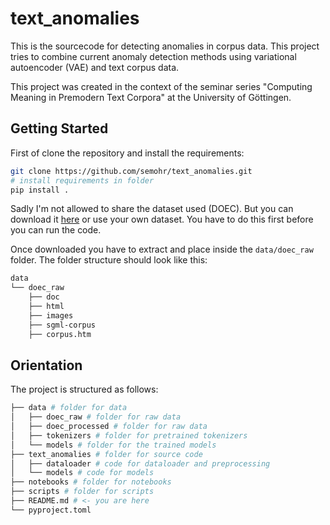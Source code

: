 # text_anomalies

This is the sourcecode for detecting anomalies in corpus data. This project tries to combine
current anomaly detection methods using variational autoencoder (VAE) and text corpus data.

This project was created in the context of the seminar series "Computing Meaning in Premodern Text Corpora" at the University of Göttingen.

## Getting Started

First of clone the repository and install the requirements:

```bash
git clone https://github.com/semohr/text_anomalies.git
# install requirements in folder
pip install .
```

Sadly I'm not allowed to share the dataset used (DOEC). But you can download it [here](http://hdl.handle.net/20.500.12024/2488) or use your own dataset. You have to do this first before you can run the code.

Once downloaded you have to extract and place inside the `data/doec_raw` folder. The folder structure should look like this:

```bash
data
└── doec_raw
    ├── doc
    ├── html
    ├── images
    ├── sgml-corpus
    ├── corpus.htm
```

## Orientation

The project is structured as follows:

```bash
├── data # folder for data
│   ├── doec_raw # folder for raw data
│   ├── doec_processed # folder for raw data
│   ├── tokenizers # folder for pretrained tokenizers
│   └── models # folder for the trained models
├── text_anomalies # folder for source code
│   ├── dataloader # code for dataloader and preprocessing
│   └── models # code for models
├── notebooks # folder for notebooks
├── scripts # folder for scripts
├── README.md # <- you are here
└── pyproject.toml
```
